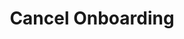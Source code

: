 ---
title: Cancel Onboarding
excerpt: >-
  Blocks a recipient.
api:
  file: openapi.json
  operationId: cancel-recipient
hidden: false
---